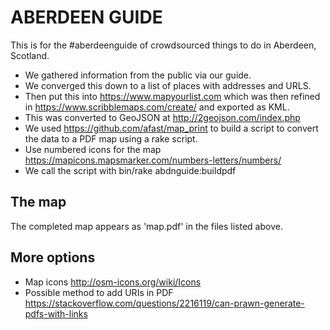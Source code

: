 # ABERDEEN GUIDE

This is for the #aberdeenguide of crowdsourced things to do in Aberdeen, Scotland.

* We gathered information from the public via our guide.
* We converged this down to a list of places with addresses and URLS.
* Then put this into https://www.mapyourlist.com which was then refined in https://www.scribblemaps.com/create/ and exported as KML.
* This was converted to GeoJSON at http://2geojson.com/index.php
* We used https://github.com/afast/map_print to build a script to convert the data to a PDF map using a rake script.
* Use numbered icons for the map https://mapicons.mapsmarker.com/numbers-letters/numbers/
* We call the script with bin/rake abdnguide:buildpdf

## The map
The completed map appears as 'map.pdf' in the files listed above.

## More options
* Map icons http://osm-icons.org/wiki/Icons
* Possible method to add URIs in PDF https://stackoverflow.com/questions/2216119/can-prawn-generate-pdfs-with-links
